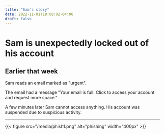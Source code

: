 ```yaml
---
title: "Sam's story"
date: 2022-11-01T18:08:02-04:00
draft: false
---
```



# Sam is unexpectedly locked out of his account #

## Earlier that week ##

Sam reads an email marked as "urgent".

The email had a message "Your email is full. Click to access your account and request more space."

A few minutes later Sam cannot access anything. His account was suspended due to suspicious activity.

---

{{< figure src="/media/phish1.png" alt="phishing" width="400px" >}}
